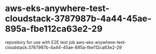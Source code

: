 # aws-eks-anywhere-test-cloudstack-3787987b-4a44-45ae-895a-fbe112ca63e2-29
repository for use with E2E test job aws-eks-anywhere-test-cloudstack:3787987b-4a44-45ae-895a-fbe112ca63e2-29
